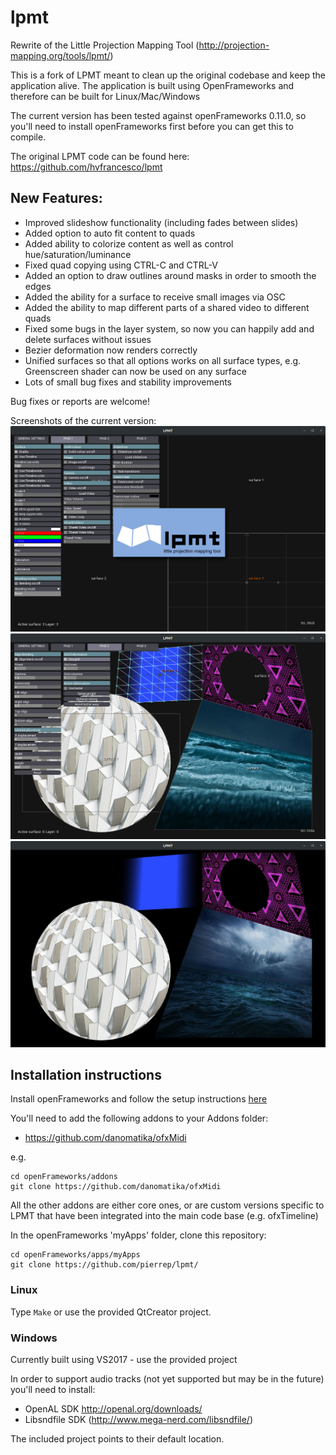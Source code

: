 # lpmt
Rewrite of the Little Projection Mapping Tool (http://projection-mapping.org/tools/lpmt/)

This is a fork of LPMT meant to clean up the original codebase and keep the application alive.
The application is built using OpenFrameworks and therefore can be built for Linux/Mac/Windows

The current version has been tested against openFrameworks 0.11.0, so you'll need to install openFrameworks first before you can get this to compile.

The original LPMT code can be found here: https://github.com/hvfrancesco/lpmt

## New Features:
* Improved slideshow functionality (including fades between slides)
* Added option to auto fit content to quads
* Added ability to colorize content as well as control hue/saturation/luminance 
* Fixed quad copying using CTRL-C and CTRL-V
* Added an option to draw outlines around masks in order to smooth the edges
* Added the ability for a surface to receive small images via OSC
* Added the ability to map different parts of a shared video to different quads
* Fixed some bugs in the layer system, so now you can happily add and delete surfaces without issues
* Bezier deformation now renders correctly
* Unified surfaces so that all options works on all surface types, e.g. Greenscreen shader can now be used on any surface
* Lots of small bug fixes and stability improvements

Bug fixes or reports are welcome!

Screenshots of the current version:
![Screenshot of LPMT](screenshots/screenshot1.jpg)
![Screenshot of LPMT](screenshots/screenshot2.jpg)
![Screenshot of LPMT](screenshots/screenshot3.jpg)

## Installation instructions

Install openFrameworks and follow the setup instructions [here](https://openframeworks.cc/download/)

You'll need to add the following addons to your Addons folder:

- https://github.com/danomatika/ofxMidi

e.g.

```
cd openFrameworks/addons
git clone https://github.com/danomatika/ofxMidi
```

All the other addons are either core ones, or are custom versions specific to LPMT that have been integrated into the main code base (e.g. ofxTimeline)

In the openFrameworks 'myApps' folder, clone this repository:

```
cd openFrameworks/apps/myApps
git clone https://github.com/pierrep/lpmt/
```

### Linux
Type ```Make``` or use the provided QtCreator project.


### Windows
Currently built using VS2017 - use the provided project

In order to support audio tracks (not yet supported but may be in the future) you'll need to install:

 - OpenAL SDK http://openal.org/downloads/
 - Libsndfile SDK (http://www.mega-nerd.com/libsndfile/)
 
 The included project points to their default location.
 

